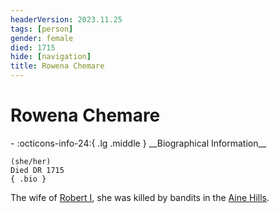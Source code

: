 ```yaml
---
headerVersion: 2023.11.25
tags: [person]
gender: female
died: 1715
hide: [navigation]
title: Rowena Chemare
---
```

# Rowena Chemare
<div class="grid cards ext-narrow-margin ext-one-column" markdown>
- :octicons-info-24:{ .lg .middle } __Biographical Information__

    (she/her)  
    Died DR 1715  
    { .bio }

</div>


The wife of [Robert I](<./robert-i.md>), she was killed by bandits in the [Aine Hills](<../../../gazetteer/greater-sembara/sembara/aine-hills.md>).